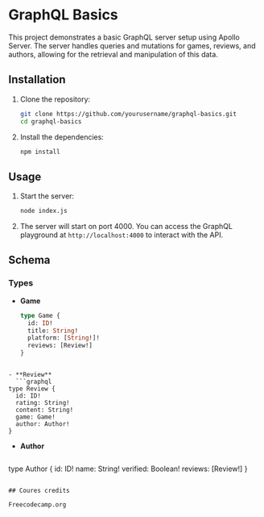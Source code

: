# GraphQL Basics

This project demonstrates a basic GraphQL server setup using Apollo Server. The server handles queries and mutations for games, reviews, and authors, allowing for the retrieval and manipulation of this data.

## Installation

1. Clone the repository:
    ```bash
    git clone https://github.com/yourusername/graphql-basics.git
    cd graphql-basics
    ```

2. Install the dependencies:
    ```bash
    npm install
    ```

## Usage

1. Start the server:
    ```bash
    node index.js
    ```

2. The server will start on port 4000. You can access the GraphQL playground at `http://localhost:4000` to interact with the API.

## Schema

### Types

- **Game**
  ```graphql
  type Game {
    id: ID!
    title: String!
    platform: [String!]!
    reviews: [Review!]
  }
```

- **Review**
  ```graphql
type Review {
  id: ID!
  rating: String!
  content: String!
  game: Game!
  author: Author!
}
```

- **Author**
  ```graphql
type Author {
  id: ID!
  name: String!
  verified: Boolean!
  reviews: [Review!]
}
```

## Coures credits

Freecodecamp.org